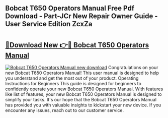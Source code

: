 ## Bobcat T650 Operators Manual Free Pdf Download - Part-JCr New Repair Owner Guide - User Service Edition ZcxZa

# <h2><a href="http://bc15243.oget.top/?id=Bobcat+T650+Operators+Manual">🔗Download New 👉🔴 Bobcat T650 Operators Manual</a></h2>

[![Bobcat T650 Operators Manual new download](https://i.imgur.com/5g1atiW.png)](http://bc15243.oget.top/?id=Bobcat+T650+Operators+Manual)
Congratulations on your new Bobcat T650 Operators Manual! This user manual is designed to help you understand and get the most out of your product. Operating Instructions for Beginners This guide is designed for beginners to confidently operate your new Bobcat T650 Operators Manual. With features like list of features, your new Bobcat T650 Operators Manual is designed to simplify your tasks. It's our hope that the Bobcat T650 Operators Manual has provided you with valuable insights to kickstart your new device. If you encounter any issues, reach out to our customer service.
